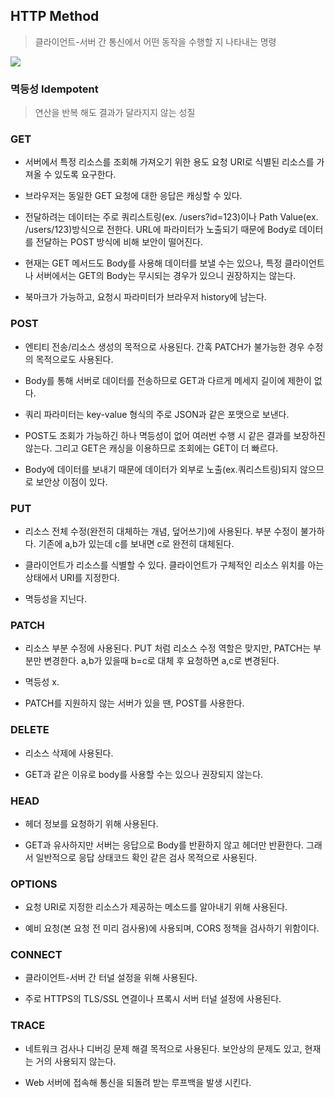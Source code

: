 ## HTTP Method
> 클라이언트-서버 간 통신에서 어떤 동작을 수행할 지 나타내는 명령

![](https://velog.velcdn.com/images/choonbok22/post/bd4afce1-21c6-48a9-b586-82160cb9581f/image.png)

### 멱등성 Idempotent
> 연산을 반복 해도 결과가 달라지지 않는 성질


### GET
* 서버에서 특정 리소스를 조회해 가져오기 위한 용도
요청 URI로 식별된 리소스를 가져올 수 있도록 요구한다.

* 브라우저는 동일한 GET 요청에 대한 응답은 캐싱할 수 있다.

* 전달하려는 데이터는 주로 쿼리스트링(ex. /users?id=123)이나 Path  Value(ex. /users/123)방식으로 전한다. URL에 파라미터가 노출되기 때문에 Body로 데이터를 전달하는 POST 방식에 비해 보안이 떨어진다.

* 현재는 GET 메서드도 Body를 사용해 데이터를 보낼 수는 있으나, 특정 클라이언트나 서버에서는 GET의 Body는 무시되는 경우가 있으니 권장하지는 않는다.

* 북마크가 가능하고, 요청시 파라미터가 브라우저 history에 남는다.

### POST
* 엔티티 전송/리소스 생성의 목적으로 사용된다.
간혹 PATCH가 불가능한 경우 수정의 목적으로도 사용된다.

* Body를 통해 서버로 데이터를 전송하므로 GET과 다르게 메세지 길이에 제한이 없다.

* 쿼리 파라미터는 key-value 형식의 주로 JSON과 같은 포맷으로 보낸다.

* POST도 조회가 가능하긴 하나 멱등성이 없어 여러번 수행 시 같은 결과를 보장하진 않는다. 그리고 GET은 캐싱을 이용하므로 조회에는 GET이 더 빠르다.

* Body에 데이터를 보내기 때문에 데이터가 외부로 노출(ex.쿼리스트링)되지 않으므로 보안상 이점이 있다.

### PUT
* 리소스 전체 수정(완전히 대체하는 개념, 덮어쓰기)에 사용된다.
부분 수정이 불가하다. 기존에 a,b가 있는데 c를 보내면 c로 완전히 대체된다.

* 클라이언트가 리소스를 식별할 수 있다. 클라이언트가 구체적인 리소스 위치를 아는 상태에서 URI를 지정한다.

* 멱등성을 지닌다.

### PATCH
* 리소스 부분 수정에 사용된다.
PUT 처럼 리소스 수정 역할은 맞지만, PATCH는 부분만 변경한다.
a,b가 있을때 b=c로 대체 후 요청하면 a,c로 변경된다.

* 멱등성 x.

* PATCH를 지원하지 않는 서버가 있을 땐, POST를 사용한다.

### DELETE
* 리소스 삭제에 사용된다.

* GET과 같은 이유로 body를 사용할 수는 있으나 권장되지 않는다.


### HEAD
* 헤더 정보를 요청하기 위해 사용된다.

* GET과 유사하지만 서버는 응답으로 Body를 반환하지 않고 헤더만 반환한다.
그래서 일반적으로 응답 상태코드 확인 같은 검사 목적으로 사용된다.

### OPTIONS
* 요청 URI로 지정한 리소스가 제공하는 메소드를 알아내기 위해 사용된다.

* 예비 요청(본 요청 전 미리 검사용)에 사용되며, CORS 정책을 검사하기 위함이다.

### CONNECT
* 클라이언트-서버 간 터널 설정을 위해 사용된다.

* 주로 HTTPS의 TLS/SSL 연결이나 프록시 서버 터널 설정에 사용된다.


### TRACE
* 네트워크 검사나 디버깅 문제 해결 목적으로 사용된다.
보안상의 문제도 있고, 현재는 거의 사용되지 않는다.

* Web 서버에 접속해 통신을 되돌려 받는 루프백을 발생 시킨다.